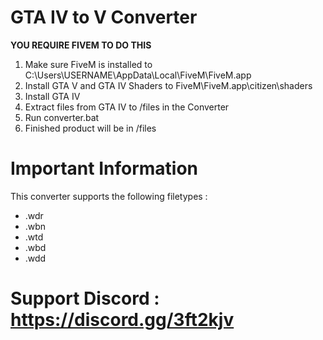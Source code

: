 # GTA IV to V Converter

**YOU REQUIRE FIVEM TO DO THIS**
1. Make sure FiveM is installed to C:\Users\USERNAME\AppData\Local\FiveM\FiveM.app
2. Install GTA V and GTA IV Shaders to FiveM\FiveM.app\citizen\shaders
3. Install GTA IV
4. Extract files from GTA IV to /files in the Converter
5. Run converter.bat
6. Finished product will be in /files

# Important Information

This converter supports the following filetypes :
* .wdr
* .wbn
* .wtd
* .wbd
* .wdd

# Support Discord : https://discord.gg/3ft2kjv
